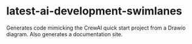 # latest-ai-development-swimlanes
Generates code mimicking the CrewAI quick start project from a Drawio diagram. Also generates a documentation site.

